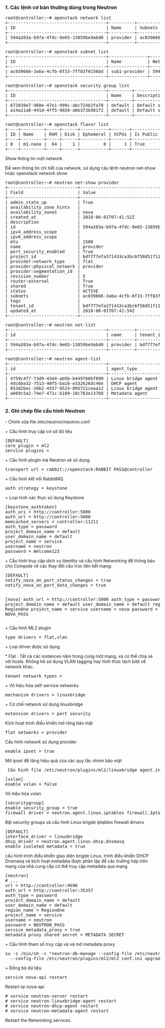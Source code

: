 
<h3>1. Các lệnh cơ bản thường dùng trong Neutron</h3>

<pre>root@controller:~# openstack network list
+--------------------------------------+----------+--------------------------------------+
| ID                                   | Name     | Subnets                              |
+--------------------------------------+----------+--------------------------------------+
| 594a203a-b97a-4fdc-9e65-13859be9abd0 | provider | ac039666-3a6a-4cfb-8f33-7ff83f0156bd |
+--------------------------------------+----------+--------------------------------------+</pre>

<pre>root@controller:~# openstack subnet list
+--------------------------------------+---------------+--------------------------------------+------------------+
| ID                                   | Name          | Network                              | Subnet           |
+--------------------------------------+---------------+--------------------------------------+------------------+
| ac039666-3a6a-4cfb-8f33-7ff83f0156bd | sub1-provider | 594a203a-b97a-4fdc-9e65-13859be9abd0 | 192.168.239.0/24 |
+--------------------------------------+---------------+--------------------------------------+------------------+</pre>

<pre>root@controller:~# openstack security group list
+--------------------------------------+---------+------------------------+----------------------------------+
| ID                                   | Name    | Description            | Project                          |
+--------------------------------------+---------+------------------------+----------------------------------+
| 672039e7-960e-47e1-999c-abc724b2fa70 | default | Default security group | bdf777efa371433ca3bc6f58d51f11d0 |
| a14a11a8-441d-4ff5-9020-a6b373b981f2 | default | Default security group | 7ad160531200440fbcc2e241a20faaee |
+--------------------------------------+---------+------------------------+----------------------------------+</pre>
<pre>root@controller:~# openstack flavor list
+----+---------+-----+------+-----------+-------+-----------+
| ID | Name    | RAM | Disk | Ephemeral | VCPUs | Is Public |
+----+---------+-----+------+-----------+-------+-----------+
| 0  | m1.nano |  64 |    1 |         0 |     1 | True      |
+----+---------+-----+------+-----------+-------+-----------+</pre>
<p>Show thông tin một network</p>
<p>Để xem thông tin chi tiết của network, sử dụng câu lệnh neutron net-show hoặc openstack network show</p>
<pre>root@controller:~# neutron net-show provider
+---------------------------+--------------------------------------+
| Field                     | Value                                |
+---------------------------+--------------------------------------+
| admin_state_up            | True                                 |
| availability_zone_hints   |                                      |
| availability_zones        | nova                                 |
| created_at                | 2018-06-01T07:41:52Z                 |
| description               |                                      |
| id                        | 594a203a-b97a-4fdc-9e65-13859be9abd0 |
| ipv4_address_scope        |                                      |
| ipv6_address_scope        |                                      |
| mtu                       | 1500                                 |
| name                      | provider                             |
| port_security_enabled     | True                                 |
| project_id                | bdf777efa371433ca3bc6f58d51f11d0     |
| provider:network_type     | flat                                 |
| provider:physical_network | provider                             |
| provider:segmentation_id  |                                      |
| revision_number           | 5                                    |
| router:external           | True                                 |
| shared                    | True                                 |
| status                    | ACTIVE                               |
| subnets                   | ac039666-3a6a-4cfb-8f33-7ff83f0156bd |
| tags                      |                                      |
| tenant_id                 | bdf777efa371433ca3bc6f58d51f11d0     |
| updated_at                | 2018-06-01T07:41:54Z                 |
+---------------------------+--------------------------------------+</pre>

<pre>root@controller:~# neutron net-list
+--------------------------------------+----------+----------------------------------+-------------------------------------------------------+
| id                                   | name     | tenant_id                        | subnets                                               |
+--------------------------------------+----------+----------------------------------+-------------------------------------------------------+
| 594a203a-b97a-4fdc-9e65-13859be9abd0 | provider | bdf777efa371433ca3bc6f58d51f11d0 | ac039666-3a6a-4cfb-8f33-7ff83f0156bd 192.168.239.0/24 |
+--------------------------------------+----------+----------------------------------+-------------------------------------------------------+</pre>


<pre>root@controller:~# neutron agent-list
+--------------------------------------+--------------------+------------+-------------------+-------+----------------+---------------------------+
| id                                   | agent_type         | host       | availability_zone | alive | admin_state_up | binary                    |
+--------------------------------------+--------------------+------------+-------------------+-------+----------------+---------------------------+
| 4759c4f7-73d9-43d4-ab5b-b449766bf099 | Linux bridge agent | compute1   |                   | :-)   | True           | neutron-linuxbridge-agent |
| 4dc6ba32-7513-40f5-ba16-e332626dc46e | DHCP agent         | controller | nova              | :-)   | True           | neutron-dhcp-agent        |
| 853d2bec-26b2-4557-9524-895721ceaa12 | Linux bridge agent | controller |                   | :-)   | True           | neutron-linuxbridge-agent |
| a669c5a2-74e7-471c-b189-18c783e13760 | Metadata agent     | controller |                   | :-)   | True           | neutron-metadata-agent    |
+--------------------------------------+--------------------+------------+-------------------+-------+----------------+---------------------------+</pre>

<h3>2. Ghi chép file cấu hình Neutron </h3>
<p>- Chỉnh sửa file /etc/neutron/neutron.conf </p>
<p>+ Cấu hình truy cập cơ sở dữ liệu </p>
<pre[database]
connection = mysql+pymysql://neutron:Welcome123@controller/neutron</pre>
<pre>[DEFAULT]
core_plugin = ml2
service_plugins =</pre>
<p>+ Cấu hình plugin mà Neutron sẽ sử dụng. </p>

<pre>transport_url = rabbit://openstack:RABBIT_PASS@controller</pre>
<p>+ Cấu hình kết nối  RabbitMQ </p>
<pre>auth_strategy = keystone</pre>
<p>+ Loại hình xác thực sử dụng Keystone</p>
<pre>[keystone_authtoken]
auth_uri = http://controller:5000
auth_url = http://controller:5000
memcached_servers = controller:11211
auth_type = password
project_domain_name = default
user_domain_name = default
project_name = service
username = neutron
password = Welcome123</pre>
<p>+ Cấu hình truy cập dịch vụ Identity và cấu hình Networking để thông báo cho Compute về các thay đổi cấu trúc liên kết mạng:</p>
<pre>[DEFAULT]
notify_nova_on_port_status_changes = true
notify_nova_on_port_data_changes = true

[nova]
auth_url = http://controller:5000
auth_type = password
project_domain_name = default
user_domain_name = default
region_name = RegionOne
project_name = service
username = nova
password = NOVA_PASS</pre>
<p>+ Cấu hình ML2 plugin </p>
<pre>type_drivers = flat,vlan</pre>
<p>+ Loại driver được sử dụng </p>
<p>* Flat : Tất cả các instances nằm trong cùng một mạng, và có thể chia sẻ với hosts. Không hề sử dụng VLAN tagging hay hình thức tách biệt về network khác.</p>
<pre>tenant_network_types =</pre>
<p>+ Vô hiệu hóa self-service networks </p>
<pre>mechanism_drivers = linuxbridge</pre>
<p>+ Cơ chế network sử dụng linuxbridge </p>
<pre>extension_drivers = port_security</pre>
<p>Kích hoạt trình điều khiển mở rộng bảo mật </p>
<pre>flat_networks = provider</pre>
<p>Cấu hình network sử dụng provider</pre>
<pre>enable_ipset = true</pre>
<p>Mở ipset để tăng hiệu quả của các quy tắc nhóm bảo mật</p>
<pre> Cấu hình file /etc/neutron/plugins/ml2/linuxbridge_agent.ini </pre>
<pre>[vxlan]
enable_vxlan = false</pre>
<p> Vô hiệu hóa vxlan </p>
<pre>[securitygroup]
enable_security_group = true
firewall_driver = neutron.agent.linux.iptables_firewall.IptablesFirewallDriver</pre>
<p>Bật security groups và cấu hình Linux brigde iptables firewall drivers </p>
<pre>[DEFAULT]
interface_driver = linuxbridge
dhcp_driver = neutron.agent.linux.dhcp.Dnsmasq
enable_isolated_metadata = true</pre>
<p>cấu hình trình điều khiển giao diện brigde Linux, trình điều khiển DHCP Dnsmasq và kích hoạt metadata được phân lập để các trường hợp trên mạng của nhà cung cấp có thể truy cập metadata qua mạng</p>
<pre>[neutron]
# ...
url = http://controller:9696
auth_url = http://controller:35357
auth_type = password
project_domain_name = default
user_domain_name = default
region_name = RegionOne
project_name = service
username = neutron
password = NEUTRON_PASS
service_metadata_proxy = true
metadata_proxy_shared_secret = METADATA_SECRET</pre>
<p>+ Cấu hình tham số truy cập và và mở metadata proxy </p>

<pre>su -s /bin/sh -c "neutron-db-manage --config-file /etc/neutron/neutron.conf \
  --config-file /etc/neutron/plugins/ml2/ml2_conf.ini upgrade head" neutron</pre>
<p>+ Đồng bộ dữ liệu </p>
<pre>service nova-api restart </pre>
<p>Restart lại nova-api </p>
<pre># service neutron-server restart
# service neutron-linuxbridge-agent restart
# service neutron-dhcp-agent restart
# service neutron-metadata-agent restart</pre>
<p>Restart the Networking services.</p>

